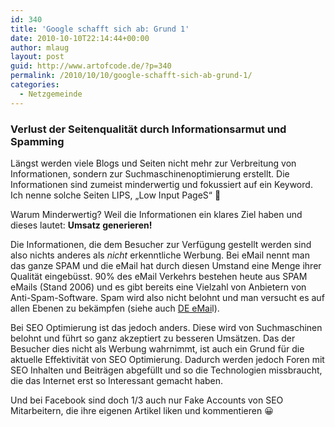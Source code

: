 ```yaml
---
id: 340
title: 'Google schafft sich ab: Grund 1'
date: 2010-10-10T22:14:44+00:00
author: mlaug
layout: post
guid: http://www.artofcode.de/?p=340
permalink: /2010/10/10/google-schafft-sich-ab-grund-1/
categories:
  - Netzgemeinde
---
```

### Verlust der Seitenqualität durch Informationsarmut und Spamming

Längst werden viele Blogs und Seiten nicht mehr zur Verbreitung von Informationen, sondern zur Suchmaschinenoptimierung erstellt. Die Informationen sind zumeist minderwertig und fokussiert auf ein Keyword. Ich nenne solche Seiten LIPS, &#8222;Low Input PageS&#8220; 🙂

Warum Minderwertig? Weil die Informationen ein klares Ziel haben und dieses lautet: **Umsatz generieren!**

Die Informationen, die dem Besucher zur Verfügung gestellt werden sind also nichts anderes als _nicht_ erkenntliche Werbung. Bei eMail nennt man das ganze SPAM und die eMail hat durch diesen Umstand eine Menge ihrer Qualität eingebüsst. 90% des eMail Verkehrs bestehen heute aus SPAM eMails (Stand 2006) und es gibt bereits eine Vielzahl von Anbietern von Anti-Spam-Software. Spam wird also nicht belohnt und man versucht es auf allen Ebenen zu bekämpfen (siehe auch <a href="http://de.wikipedia.org/wiki/De-Mail" target="_blank">DE eMai</a>l).

Bei SEO Optimierung ist das jedoch anders. Diese wird von Suchmaschinen belohnt und führt so ganz akzeptiert zu besseren Umsätzen. Das der Besucher dies nicht als Werbung wahrnimmt, ist auch ein Grund für die aktuelle Effektivität von SEO Optimierung. Dadurch werden jedoch Foren mit SEO Inhalten und Beiträgen abgefüllt und so die Technologien missbraucht, die das Internet erst so Interessant gemacht haben.

Und bei Facebook sind doch 1/3 auch nur Fake Accounts von SEO Mitarbeitern, die ihre eigenen Artikel liken und kommentieren 😀
